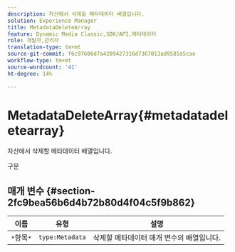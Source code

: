 ```yaml
---
description: 자산에서 삭제할 메타데이터 배열입니다.
solution: Experience Manager
title: MetadataDeleteArray
feature: Dynamic Media Classic,SDK/API,메타데이터
role: 개발자,관리자
translation-type: tm+mt
source-git-commit: f6c97606d7a4209427316d7367013ad9585a5cae
workflow-type: tm+mt
source-wordcount: '41'
ht-degree: 14%

---
```



# MetadataDeleteArray{#metadatadeletearray}

자산에서 삭제할 메타데이터 배열입니다.

구문

## 매개 변수 {#section-2fc9bea56b6d4b72b80d4f04c5f9b862}

| 이름 | 유형 | 설명 |
|---|---|---|
| `*`항목`*` | `type:Metadata` | 삭제할 메타데이터 매개 변수의 배열입니다. |

